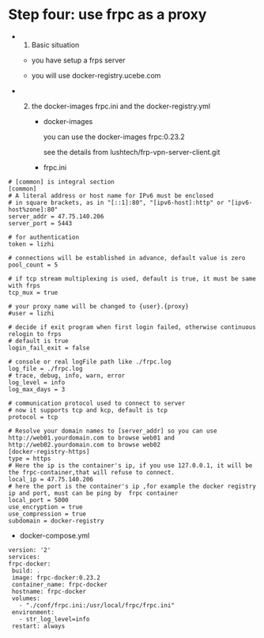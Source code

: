# Step four: use frpc as a proxy


* 1. Basic  situation
  
    * you have setup a frps server

    * you will use docker-registry.ucebe.com

* 2. the docker-images frpc.ini and the docker-registry.yml


     * docker-images

       you can use the docker-images frpc:0.23.2

       see the details from lushtech/frp-vpn-server-client.git

     * frpc.ini
```
# [common] is integral section
[common]
# A literal address or host name for IPv6 must be enclosed
# in square brackets, as in "[::1]:80", "[ipv6-host]:http" or "[ipv6-host%zone]:80"
server_addr = 47.75.140.206
server_port = 5443

# for authentication
token = lizhi

# connections will be established in advance, default value is zero
pool_count = 5

# if tcp stream multiplexing is used, default is true, it must be same with frps
tcp_mux = true

# your proxy name will be changed to {user}.{proxy}
#user = lizhi

# decide if exit program when first login failed, otherwise continuous relogin to frps
# default is true
login_fail_exit = false

# console or real logFile path like ./frpc.log
log_file = ./frpc.log
# trace, debug, info, warn, error
log_level = info
log_max_days = 3

# communication protocol used to connect to server
# now it supports tcp and kcp, default is tcp
protocol = tcp

# Resolve your domain names to [server_addr] so you can use http://web01.yourdomain.com to browse web01 and http://web02.yourdomain.com to browse web02
[docker-registry-https]
type = https
# Here the ip is the container's ip, if you use 127.0.0.1, it will be the frpc-container,that will refuse to connect.
local_ip = 47.75.140.206
# here the port is the container's ip ,for example the docker registry ip and port, must can be ping by  frpc container
local_port = 5000
use_encryption = true
use_compression = true
subdomain = docker-registry
```

   * docker-compose.yml


   ```
version: '2'
services:
  frpc-docker:
    build: .      
    image: frpc-docker:0.23.2
    container_name: frpc-docker
    hostname: frpc-docker
    volumes:
      - "./conf/frpc.ini:/usr/local/frpc/frpc.ini"      
    environment:
      - str_log_level=info
    restart: always


   ```
